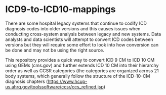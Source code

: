 # ICD9-to-ICD10-mappings

There are some hospital legacy systems that continue to codify ICD diagnosis codes into older versions and this causes issues when conducting cross-system analysis between legacy and new systems. Data analysts and data scientists will attempt to convert ICD codes between versions but they will require some effort to look into how conversion can be done and may not be using the right source. 

This repository provides a quick way to convert ICD 9 CM to ICD 10 CM using GEMs (cms.gov) and further extends ICD 10 CM into their hierarchy order as well as CCSR categories (the categories are organized across 21 body systems, which generally follow the structure of the ICD-10-CM diagnosis chapters (https://www.hcup-us.ahrq.gov/toolssoftware/ccsr/ccs_refined.jsp)
